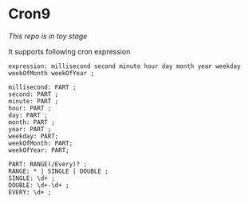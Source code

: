 # Cron9

*This repo is in toy stage*

It supports following cron expression
```
expression: millisecond second minute hour day month year weekday weekOfMonth weekOfYear ;

millisecond: PART ;
second: PART ;
minute: PART ;
hour: PART ;
day: PART ;
month: PART ;
year: PART ;
weekday: PART;
weekOfMonth: PART;
weekOfYear: PART;

PART: RANGE(/Every)? ;
RANGE: * | SINGLE | DOUBLE ;
SINGLE: \d+ ;
DOUBLE: \d+-\d+ ;
EVERY: \d+ ;
```
